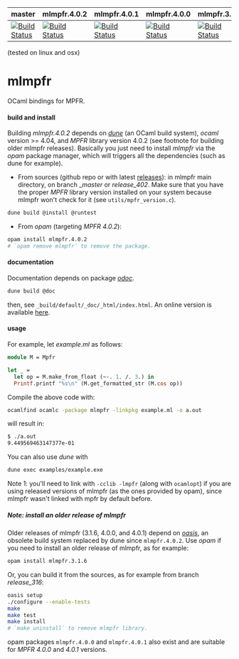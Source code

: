 | master | mlmpfr.4.0.2 | mlmpfr.4.0.1 | mlmpfr.4.0.0 | mlmpfr.3.1.6 |
|--------|--------------|--------------|--------------|--------------|
| [![Build Status](https://travis-ci.com/thvnx/mlmpfr.svg?branch=master)](https://travis-ci.com/thvnx/mlmpfr) | [![Build Status](https://travis-ci.com/thvnx/mlmpfr.svg?branch=release_402)](https://travis-ci.com/thvnx/mlmpfr) | [![Build Status](https://travis-ci.com/thvnx/mlmpfr.svg?branch=release_401)](https://travis-ci.com/thvnx/mlmpfr) | [![Build Status](https://travis-ci.com/thvnx/mlmpfr.svg?branch=release_400)](https://travis-ci.com/thvnx/mlmpfr) | [![Build Status](https://travis-ci.com/thvnx/mlmpfr.svg?branch=release_316)](https://travis-ci.com/thvnx/mlmpfr) |

(tested on linux and osx)

# mlmpfr
OCaml bindings for MPFR.

#### build and install

Building *mlmpfr.4.0.2* depends on [_dune_](https://github.com/ocaml/dune) (an
OCaml build system), _ocaml_ version >= 4.04, and _MPFR_ library version 4.0.2
(see footnote for building older mlmpfr releases). Basically you just need to
install _mlmpfr_ via the _opam_ package manager, which will triggers all the
dependencies (such as dune for example).

- From sources (github repo or with latest
[releases](https://github.com/thvnx/mlmpfr/releases)): in mlmpfr main directory,
on branch __master_ or _release_402_. Make sure that you have the proper _MPFR_
library version installed on your system because mlmpfr won't check for it (see
`utils/mpfr_version.c`).

```bash
dune build @install @runtest
```

- From _opam_ (targeting _MPFR 4.0.2_):

```bash
opam install mlmpfr.4.0.2
# `opam remove mlmpfr` to remove the package.
```

#### documentation

Documentation depends on package [_odoc_](https://github.com/ocaml/odoc).

```bash
dune build @doc
```
then, see `_build/default/_doc/_html/index.html`. An online version
is available [here](https://thvnx.github.io/mlmpfr/Mpfr.html).

#### usage

For example, let _example.ml_ as follows:

```ocaml
module M = Mpfr

let _ =
  let op = M.make_from_float (~-. 1. /. 3.) in
  Printf.printf "%s\n" (M.get_formatted_str (M.cos op))
```

Compile the above code with:

```bash
ocamlfind ocamlc -package mlmpfr -linkpkg example.ml -o a.out
```
will result in:

```bash
$ ./a.out
9.449569463147377e-01
```

You can also use _dune_ with

```bash
dune exec examples/example.exe
```

Note 1: you'll need to link with `-cclib -lmpfr` (along with `ocamlopt`) if you
are using released versions of mlmpfr (as the ones provided by opam), since
mlmpfr wasn't linked with mpfr by default before.

##### Note: install an older release of mlmpfr

Older releases of mlmpfr (3.1.6, 4.0.0, and 4.0.1) depend on
[_oasis_](http://oasis.forge.ocamlcore.org/), an obsolete build system replaced
by dune since `mlmpfr.4.0.2`. Use _opam_ if you need to install an older release
of mlmpfr, as for example:

```bash
opam install mlmpfr.3.1.6
```

Or, you can build it from the sources, as for example from branch _release_316_:

```bash
oasis setup
./configure --enable-tests
make
make test
make install
# `make uninstall` to remove mlmpfr library.
```

opam packages `mlmpfr.4.0.0` and `mlmpfr.4.0.1` also exist and are suitable for
_MPFR 4.0.0_ and _4.0.1_ versions.
